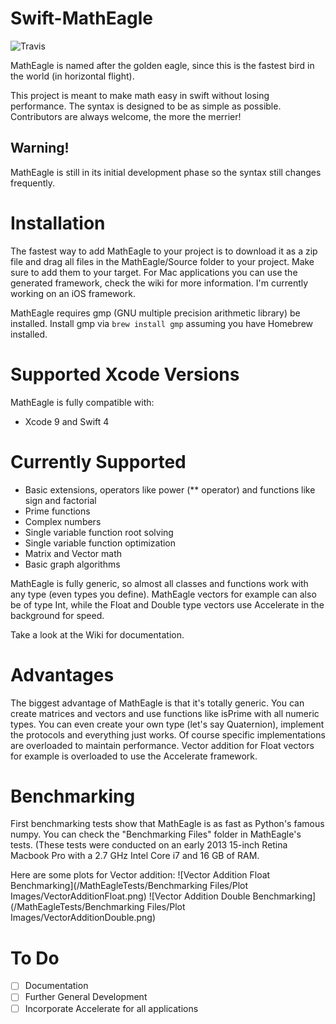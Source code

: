# Swift-MathEagle

![Travis](https://travis-ci.org/rugheid/Swift-MathEagle.svg?branch=master)

MathEagle is named after the golden eagle, since this is the fastest bird in the world (in horizontal flight).

This project is meant to make math easy in swift without losing performance. The syntax is designed to be as simple as
possible. Contributors are always welcome, the more the merrier!

## Warning!
MathEagle is still in its initial development phase so the syntax still changes frequently.

# Installation
The fastest way to add MathEagle to your project is to download it as a zip file and drag all files in the MathEagle/Source
folder to your project. Make sure to add them to your target. For Mac applications you can use the generated framework,
check the wiki for more information. I'm currently working on an iOS framework.

MathEagle requires gmp (GNU multiple precision arithmetic library) be installed.  Install gmp via
``brew install gmp`` assuming you have Homebrew installed.

# Supported Xcode Versions
MathEagle is fully compatible with:
- Xcode 9 and Swift 4

# Currently Supported
* Basic extensions, operators like power (** operator) and functions like sign and factorial
* Prime functions
* Complex numbers
* Single variable function root solving
* Single variable function optimization
* Matrix and Vector math
* Basic graph algorithms

MathEagle is fully generic, so almost all classes and functions work with any type (even types you define). MathEagle
vectors for example can also be of type Int, while the Float and Double type vectors use Accelerate in the background
for speed.

Take a look at the Wiki for documentation.

# Advantages
The biggest advantage of MathEagle is that it's totally generic. You can create matrices and vectors and use functions
like isPrime with all numeric types. You can even create your own type (let's say Quaternion), implement the protocols
and everything just works. Of course specific implementations are overloaded to maintain performance. Vector addition
for Float vectors for example is overloaded to use the Accelerate framework.

# Benchmarking
First benchmarking tests show that MathEagle is as fast as Python's famous numpy. You can check the "Benchmarking Files"
folder in MathEagle's tests. (These tests were conducted on an early 2013 15-inch Retina Macbook Pro with a
2.7 GHz Intel Core i7 and 16 GB of RAM.

Here are some plots for Vector addition:
![Vector Addition Float Benchmarking](/MathEagleTests/Benchmarking Files/Plot Images/VectorAdditionFloat.png)
![Vector Addition Double Benchmarking](/MathEagleTests/Benchmarking Files/Plot Images/VectorAdditionDouble.png)

# To Do
- [ ] Documentation
- [ ] Further General Development
- [ ] Incorporate Accelerate for all applications
